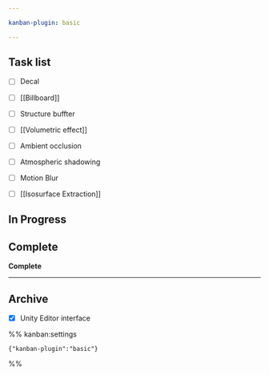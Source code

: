 ```yaml
---

kanban-plugin: basic

---
```


## Task list

- [ ] Decal
- [ ] [[Billboard]]
- [ ] Structure buffter
- [ ] [[Volumetric effect]]
- [ ] Ambient occlusion
- [ ] Atmospheric shadowing
- [ ] Motion Blur
- [ ] [[Isosurface Extraction]]


## In Progress



## Complete

**Complete**


***

## Archive

- [x] Unity Editor interface

%% kanban:settings
```
{"kanban-plugin":"basic"}
```
%%